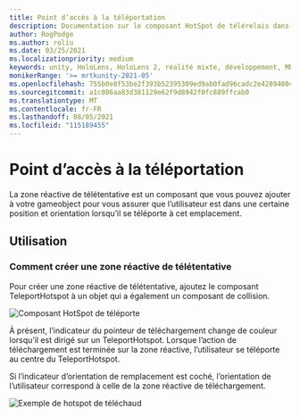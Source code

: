 ```yaml
---
title: Point d’accès à la téléportation
description: Documentation sur le composant HotSpot de télérelais dans MRTK
author: RogPodge
ms.author: roliu
ms.date: 03/25/2021
ms.localizationpriority: medium
keywords: unity, HoloLens, HoloLens 2, réalité mixte, développement, MRTK, système de téléchaud, point d’accès
monikerRange: '>= mrtkunity-2021-05'
ms.openlocfilehash: 755b0e8f53be2f393b52395309ed9ab0fad96cadc2e4289400cfff45a99aa6a7
ms.sourcegitcommit: a1c086aa83d381129e62f9d8942f0fc889ffcab0
ms.translationtype: MT
ms.contentlocale: fr-FR
ms.lasthandoff: 08/05/2021
ms.locfileid: "115189455"
---
```

# <a name="teleport-hotspot"></a>Point d’accès à la téléportation

La zone réactive de télétentative est un composant que vous pouvez ajouter à votre gameobject pour vous assurer que l’utilisateur est dans une certaine position et orientation lorsqu’il se téléporte à cet emplacement.

## <a name="usage"></a>Utilisation

### <a name="how-to-create-a-teleport-hotspot"></a>Comment créer une zone réactive de télétentative

Pour créer une zone réactive de télétentative, ajoutez le composant TeleportHotspot à un objet qui a également un composant de collision. 

![Composant HotSpot de téléporte](../images/teleport/TeleportHotspotComponent.png)

À présent, l’indicateur du pointeur de téléchargement change de couleur lorsqu’il est dirigé sur un TeleportHotspot. Lorsque l’action de téléchargement est terminée sur la zone réactive, l’utilisateur se téléporte au centre du TeleportHotspot.

Si l’indicateur d’orientation de remplacement est coché, l’orientation de l’utilisateur correspond à celle de la zone réactive de téléchargement.

![Exemple de hotspot de téléchaud](../images/teleport/TeleportHotspotExample.gif)
